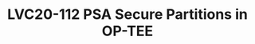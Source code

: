 ---
categories:
- lvc20
description: Arm&reg; Firmware Framework for Armv8-A [1] describes a software architecture
  and interfaces that standardize isolation and communication between the various
  software components.<br />Depending on the framework configuration, OP-TEE can be
  deployed either as a Secure-EL1 Secure Partition managed by a Secure Partition Manager
  (SPM) executing at secure EL2, or can serve as an SPM for S-EL0 Secure Partitions.<br
  />In this session we'll focus on the potential use cases for S-EL0 partitions, such
  as a basic set of Platform Security services (Crypto, Storage and Attestation),
  Standalone MM or an existing set of TAs, managed by OP-TEE as the partition manager
  core.<br />We'll cover the design considerations and implementation choices made
  for an initial prototype, some of the challenges encountered and the status of the
  work in progress to support multiple types of partitions within a single standard
  framework in OP-TEE.<br /><br /> [1] https://developer.arm.com/docs/den0077/a<br
  /> <br />
image: /assets/images/featured-images/lvc20/LVC20-112.png
session_id: LVC20-112
session_room: Track 1 - IoT/Edge/Embedded
session_slot:
  end_time: 2020-09-22 13:50
  start_time: 2020-09-22 13:25
session_speakers:
- speaker_bio: Miklos is a software engineer at Arm focusing on security.&lt;br /&gt;
    He has been working with embedded software for over 10 years in environments ranging
    from telecom core network nodes to server blades and IoT devices.&lt;br /&gt;
    He is a maintainer of Trusted Firmware M open source project and has lately been
    involved in A-profile software architecture.
  speaker_company: Arm
  speaker_image: http://avatars.sched.co/4/d5/6323146/avatar.jpg.320x320px.jpg?274
  speaker_name: Miklos Balint
  speaker_position: Principal Software Engineer
  speaker_role: attendee, speaker
session_track: Security
tag: session
tags: Security
title: LVC20-112 PSA Secure Partitions in OP-TEE
---